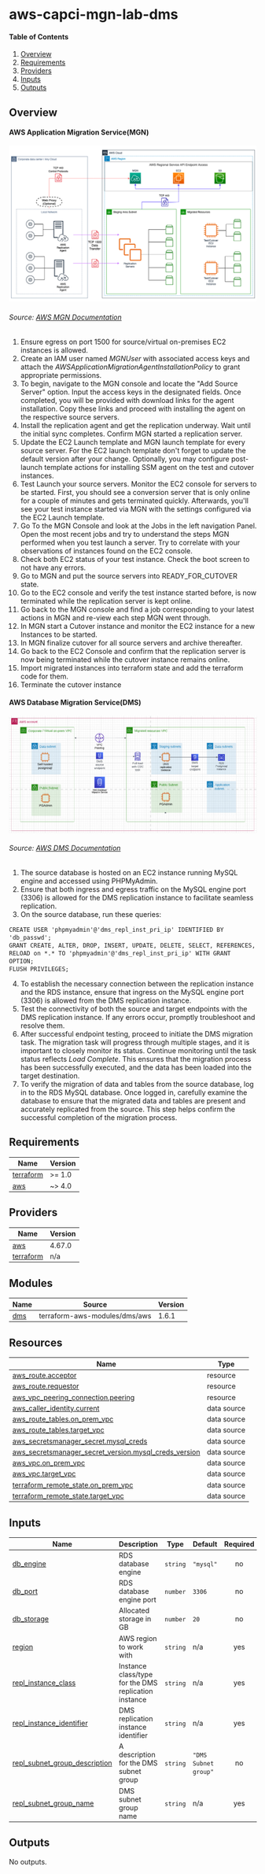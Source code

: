 # aws-capci-mgn-lab-dms

#### Table of Contents
1. [Overview](#overview)
2. [Requirements](#requirements)
3. [Providers](#Providers)
4. [Inputs](#inputs)
5. [Outputs](#outputs)

## Overview
#### AWS Application Migration Service(MGN)
![mgn](images/mgn.png "AWS MGN")
###### *Source: [AWS MGN Documentation](https://docs.aws.amazon.com/mgn/latest/ug/Network-Settings-Video.html)*

1. Ensure egress on port 1500 for source/virtual on-premises EC2 instances is allowed.
2. Create an IAM user named *MGNUser* with associated access keys and attach the *AWSApplicationMigrationAgentInstallationPolicy* to grant appropriate permissions.
3. To begin, navigate to the MGN console and locate the "Add Source Server" option. Input the access keys in the designated fields. Once completed, you will be provided with download links for the agent installation. Copy these links and proceed with installing the agent on the respective source servers.
4. Install the replication agent and get the replication underway. Wait until the initial sync completes. Confirm MGN started a replication server.
5. Update the EC2 Launch template and MGN launch template for every source server. For the EC2 launch template don't forget to update the default version after your change. Optionally, you may configure post-launch template actions for installing SSM agent on the test and cutover instances.
6. Test Launch your source servers. Monitor the EC2 console for servers to be started. First, you should see a conversion server that is only online for a couple of minutes and gets terminated quickly. Afterwards, you'll see your test instance started via MGN with the settings configured via the EC2 Launch template.
7. Go To the MGN Console and look at the Jobs in the left navigation Panel. Open the most recent jobs and try to understand the steps MGN performed when you test launch a server. Try to correlate with your observations of instances found on the EC2 console.
8. Check both EC2 status of your test instance. Check the boot screen to not have any errors.
9. Go to MGN and put the source servers into READY_FOR_CUTOVER state.
10. Go to the EC2 console and verify the test instance started before, is now terminated while the replication server is kept online.
11. Go back to the MGN console and find a job corresponding to your latest actions in MGN and re-view each step MGN went through.
12. In MGN start a Cutover instance and monitor the EC2 instance for a new Instances to be started.
13. In MGN finalize cutover for all source servers and archive thereafter.
14. Go back to the EC2 Console and confirm that the replication server is now being terminated while the cutover instance remains online.
15. Import migrated instances into terraform state and add the terraform code for them.
16. Terminate the cutover instance

#### AWS Database Migration Service(DMS)
![dms](images/dms.png "AWS DMS")
###### *Source: [AWS DMS Documentation](https://docs.aws.amazon.com/dms/latest/userguide/Welcome.html)*

1. The source database is hosted on an EC2 instance running MySQL engine and accessed using PHPMyAdmin.
2. Ensure that both ingress and egress traffic on the MySQL engine port (3306) is allowed for the DMS replication instance to facilitate seamless replication.
3. On the source database, run these queries:<br/>
```
CREATE USER 'phpmyadmin'@'dms_repl_inst_pri_ip' IDENTIFIED BY 'db_passwd';
GRANT CREATE, ALTER, DROP, INSERT, UPDATE, DELETE, SELECT, REFERENCES, RELOAD on *.* TO 'phpmyadmin'@'dms_repl_inst_pri_ip' WITH GRANT OPTION;
FLUSH PRIVILEGES;
```
4. To establish the necessary connection between the replication instance and the RDS instance, ensure that ingress on the MySQL engine port (3306) is allowed from the DMS replication instance.
5. Test the connectivity of both the source and target endpoints with the DMS replication instance. If any errors occur, promptly troubleshoot and resolve them. 
6. After successful endpoint testing, proceed to initiate the DMS migration task. The migration task will progress through multiple stages, and it is important to closely monitor its status. Continue monitoring until the task status reflects *Load Complete*. This ensures that the migration process has been successfully executed, and the data has been loaded into the target destination.
7. To verify the migration of data and tables from the source database, log in to the RDS MySQL database. Once logged in, carefully examine the database to ensure that the migrated data and tables are present and accurately replicated from the source. This step helps confirm the successful completion of the migration process.

<!-- BEGINNING OF PRE-COMMIT-TERRAFORM DOCS HOOK -->
## Requirements

| Name | Version |
|------|---------|
| <a name="requirement_terraform"></a> [terraform](#requirement\_terraform) | >= 1.0 |
| <a name="requirement_aws"></a> [aws](#requirement\_aws) | ~> 4.0 |

## Providers

| Name | Version |
|------|---------|
| <a name="provider_aws"></a> [aws](#provider\_aws) | 4.67.0 |
| <a name="provider_terraform"></a> [terraform](#provider\_terraform) | n/a |

## Modules

| Name | Source | Version |
|------|--------|---------|
| <a name="module_dms"></a> [dms](#module\_dms) | terraform-aws-modules/dms/aws | 1.6.1 |

## Resources

| Name | Type |
|------|------|
| [aws_route.acceptor](https://registry.terraform.io/providers/hashicorp/aws/latest/docs/resources/route) | resource |
| [aws_route.requestor](https://registry.terraform.io/providers/hashicorp/aws/latest/docs/resources/route) | resource |
| [aws_vpc_peering_connection.peering](https://registry.terraform.io/providers/hashicorp/aws/latest/docs/resources/vpc_peering_connection) | resource |
| [aws_caller_identity.current](https://registry.terraform.io/providers/hashicorp/aws/latest/docs/data-sources/caller_identity) | data source |
| [aws_route_tables.on_prem_vpc](https://registry.terraform.io/providers/hashicorp/aws/latest/docs/data-sources/route_tables) | data source |
| [aws_route_tables.target_vpc](https://registry.terraform.io/providers/hashicorp/aws/latest/docs/data-sources/route_tables) | data source |
| [aws_secretsmanager_secret.mysql_creds](https://registry.terraform.io/providers/hashicorp/aws/latest/docs/data-sources/secretsmanager_secret) | data source |
| [aws_secretsmanager_secret_version.mysql_creds_version](https://registry.terraform.io/providers/hashicorp/aws/latest/docs/data-sources/secretsmanager_secret_version) | data source |
| [aws_vpc.on_prem_vpc](https://registry.terraform.io/providers/hashicorp/aws/latest/docs/data-sources/vpc) | data source |
| [aws_vpc.target_vpc](https://registry.terraform.io/providers/hashicorp/aws/latest/docs/data-sources/vpc) | data source |
| [terraform_remote_state.on_prem_vpc](https://registry.terraform.io/providers/hashicorp/terraform/latest/docs/data-sources/remote_state) | data source |
| [terraform_remote_state.target_vpc](https://registry.terraform.io/providers/hashicorp/terraform/latest/docs/data-sources/remote_state) | data source |

## Inputs

| Name | Description | Type | Default | Required |
|------|-------------|------|---------|:--------:|
| <a name="input_db_engine"></a> [db\_engine](#input\_db\_engine) | RDS database engine | `string` | `"mysql"` | no |
| <a name="input_db_port"></a> [db\_port](#input\_db\_port) | RDS database engine port | `number` | `3306` | no |
| <a name="input_db_storage"></a> [db\_storage](#input\_db\_storage) | Allocated storage in GB | `number` | `20` | no |
| <a name="input_region"></a> [region](#input\_region) | AWS region to work with | `string` | n/a | yes |
| <a name="input_repl_instance_class"></a> [repl\_instance\_class](#input\_repl\_instance\_class) | Instance class/type for the DMS replication instance | `string` | n/a | yes |
| <a name="input_repl_instance_identifier"></a> [repl\_instance\_identifier](#input\_repl\_instance\_identifier) | DMS replication instance identifier | `string` | n/a | yes |
| <a name="input_repl_subnet_group_description"></a> [repl\_subnet\_group\_description](#input\_repl\_subnet\_group\_description) | A description for the DMS subnet group | `string` | `"DMS Subnet group"` | no |
| <a name="input_repl_subnet_group_name"></a> [repl\_subnet\_group\_name](#input\_repl\_subnet\_group\_name) | DMS subnet group name | `string` | n/a | yes |

## Outputs

No outputs.
<!-- END OF PRE-COMMIT-TERRAFORM DOCS HOOK -->